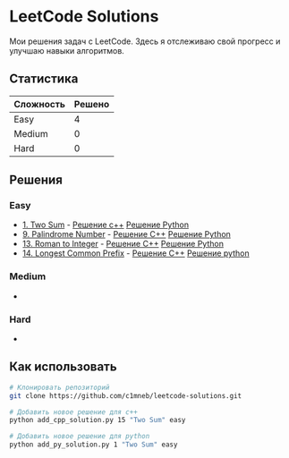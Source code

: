 # LeetCode Solutions

Мои решения задач с LeetCode. Здесь я отслеживаю свой прогресс и улучшаю навыки алгоритмов.

## Статистика

| Сложность | Решено |
|-----------|--------|
| Easy      | 4      |
| Medium    | 0      |
| Hard      | 0      |

## Решения

### Easy
-  [1. Two Sum](https://leetcode.com/problems/two-sum/) - [Решение c++](./problems/easy/1-two-sum/1-two-sum.cpp)  [Решение Python](./problems/easy/1-two-sum/1-two-sum.py)
-  [9. Palindrome Number](https://leetcode.com/problems/palindrome-number/) - [Решение С++](./problems/easy/9-palindrome-number/9-palindrome-number.cpp)  [Решение Python](./problems/easy/9-palindrome-number/9-palindrome-number.py)
- [13. Roman to Integer](https://leetcode.com/problems/roman-to-integer/) - [Решение С++](./problems/easy/13-roman-to-integer/13-roman-to-integer.cpp)  [Решение Python](./problems/easy/13-roman-to-integer/13-roman-to-integer.py)
- [14. Longest Common Prefix](https://leetcode.com/problems/longest-common-prefix/) - [Решение С++](./problems/easy/14-longest-common-prefix/14-longest-common-prefix.cpp)  [Решение python](./problems/easy/14-longest-common-prefix/14-longest-common-prefix.py)

### Medium
- 

### Hard
- 

## Как использовать
```bash
# Клонировать репозиторий
git clone https://github.com/c1mneb/leetcode-solutions.git

# Добавить новое решение для c++
python add_cpp_solution.py 15 "Two Sum" easy

# Добавить новое решение для python
python add_py_solution.py 1 "Two Sum" easy
```